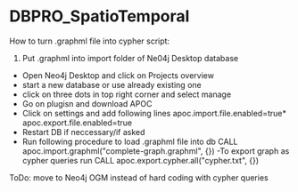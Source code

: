# DBPRO_SpatioTemporal

How to turn .graphml file into cypher script:

1. Put .graphml into import folder of Ne04j Desktop database
  - Open Neo4j Desktop and click on Projects overview
  - start a new database or use already existing one
  - click on three dots in top right corner and select manage
  - Go on plugisn and download APOC
  - Click on settings and add following lines
        apoc.import.file.enabled=true*
        apoc.export.file.enabled=true
  - Restart DB if neccessary/if asked
  - Run following procedure to load .graphml file into db
        CALL apoc.import.graphml("complete-graph.graphml", {})
  -To export graph as cypher queries run
        CALL apoc.export.cypher.all("cypher.txt", {})
        
        
ToDo:
   move to Neo4j OGM instead of hard coding with cypher queries
